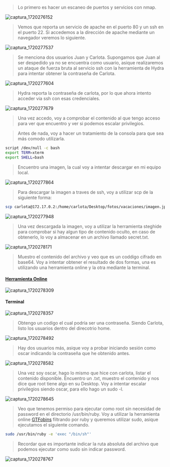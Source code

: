 >Lo primero es hacer un escaneo de puertos y servicios con nmap.

![captura_1720276152](https://github.com/user-attachments/assets/c2b5a9f4-eabe-4f33-b015-560a5e8c33bc)
>Vemos que reporta un servicio de apache en el puerto 80 y un ssh en el puerto 22.
>Si accedemos a la dirección de apache mediante un navegador veremos lo siguiente.

![captura_1720277537](https://github.com/user-attachments/assets/edcdad1c-7ec6-48b3-9160-409644587db1)
>Se menciona dos usuarios Juan y Carlota.
>Supongamos que Juan al ser despedido ya no se encuentra como usuario, asique realizaremos un ataque de fuerza bruta al servicio ssh con la herramienta de Hydra para intentar obtener la contraseña de Carlota.

![captura_1720277604](https://github.com/user-attachments/assets/94404f08-b088-4d05-93bb-feb1aa65e2d2)
>Hydra reporta la contraseña de carlota, por lo que ahora intento acceder via ssh con esas credenciales.

![captura_1720277679](https://github.com/user-attachments/assets/e5024882-da3a-4293-8c75-235db8dc7731)
>Una vez accedo, voy a comprobar el contenido al que tengo acceso para ver que encuentro y ver si podemos escalar privilegios.

>Antes de nada, voy a hacer un tratamiento de la consola para que sea más comodo utilizarla.
```bash
script /dev/null -c bash
export TERM=xterm
export SHELL=bash
```

>Encuentro una imagen, la cual voy a intentar descargar en mi equipo local.

![captura_1720277864](https://github.com/user-attachments/assets/eebf6ca3-fbf4-4185-b38c-b3d5c932cc4e)
>Para descargar la imagen a traves de ssh, voy a utilizar scp de la siguiente forma:

```bash
scp carlota@172.17.0.2:/home/carlota/Desktop/fotos/vacaciones/imagen.jpg ~/Mi/Ruta/
```

![captura_1720277948](https://github.com/user-attachments/assets/9289d08a-427f-4d4e-970c-6ec99c7ad38b)
>Una vez descargada la imagen, voy a utilizar la herramienta steghide para comprobar si hay algun tipo de contenido oculto, en caso de obtenerlo, lo voy a almacenar en un archivo llamado secret.txt.

![captura_1720278171](https://github.com/user-attachments/assets/debf79e1-3d28-4392-8ff8-4e50c6c25639)

>Muestro el contenido del archivo y veo que es un coddigo cifrado en base64.
>Voy a intentar obtener el resultado de dos formas, una es utilizando una herramienta online y la otra mediante la terminal.
#### [Herramienta Online](https://www.base64decode.org/es/)

![captura_1720278309](https://github.com/user-attachments/assets/230dc3db-3534-46bf-a953-e69d36a3377f)
#### Terminal

![captura_1720278357](https://github.com/user-attachments/assets/e8b594b7-56ed-42c9-af3d-725f3cbaea4e)
>Obtengo un codigo el cual podría ser una contraseña.
>Siendo Carlota, listo los usuarios dentro del direcotrio home.

![captura_1720278492](https://github.com/user-attachments/assets/764c04f9-16cb-4365-9cf0-9b59a4e6c703)
>Hay dos usuarios más, asique voy a probar iniciando sesión como oscar indicando la contraseña que he obtenido antes.

![captura_1720278582](https://github.com/user-attachments/assets/d8d9bf1c-2ee4-487c-a6ae-770ad3e68e54)
>Una vez soy oscar, hago lo mismo que hice con carlota, listar el contenido disponible.
>Encuentro un .txt, muestro el contenido y nos dice que root tiene algo en su Desktop.
>Voy a intentar escalar privilegios siendo oscar, para ello hago un sudo -l.

![captura_1720278645](https://github.com/user-attachments/assets/2fe891e4-5322-4ff4-96a7-dc7e27df62f3)
>Veo que tenemos permiso para ejecutar como root sin necesidad de password en el directorio /usr/bin/ruby.
>Voy a utilizar la herramienta online [GTFobins](https://gtfobins.github.io/gtfobins/ruby/#sudo) filtrando por ruby y queremos utilizar sudo, asique ejecutamos el siguiente comando.

```bash
sudo /usr/bin/ruby -e 'exec "/bin/sh"'
```

>Recordar que es importante indicar la ruta absoluta del archivo que podemos ejecutar como sudo sin indicar password.

![captura_1720278767](https://github.com/user-attachments/assets/99c876c9-6a18-4168-8929-e67c94ebc7bc)
